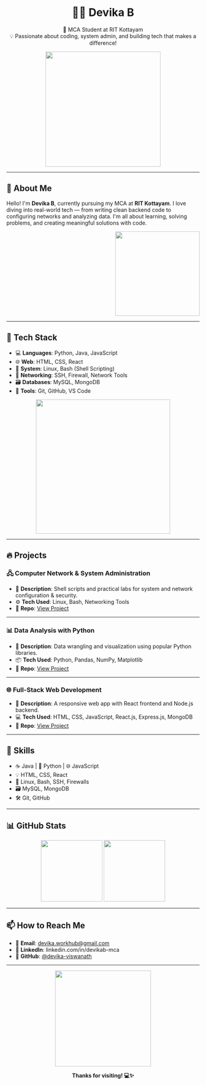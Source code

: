 <h1 align="center">👩‍💻 Devika B</h1>
<p align="center">
  📌 MCA Student at RIT Kottayam <br>
  💡 Passionate about coding, system admin, and building tech that makes a difference!
</p>

<p align="center">
  <img src="https://media.giphy.com/media/26tn33aiTi1jkl6H6/giphy.gif" width="300" />
</p>

---

## 🌟 About Me

Hello! I'm **Devika B**, currently pursuing my MCA at **RIT Kottayam**. I love diving into real-world tech — from writing clean backend code to configuring networks and analyzing data. I'm all about learning, solving problems, and creating meaningful solutions with code.

<p align="right">
  <img src="https://user-content.gitlab-static.net/105e8d0b2769a1dee4d7e232c1907e827bce7f66/68747470733a2f2f6d656469612e67697068792e636f6d2f6d656469612f4c6d4e77724268656a6b4b394546503530342f67697068792e676966" width="220" />
</p>

---

## 🚀 Tech Stack

- 💻 **Languages**: Python, Java, JavaScript  
- 🌐 **Web**: HTML, CSS, React  
- 🐧 **System**: Linux, Bash (Shell Scripting)  
- 🔐 **Networking**: SSH, Firewall, Network Tools  
- 🗃 **Databases**: MySQL, MongoDB  
- 🧰 **Tools**: Git, GitHub, VS Code

<p align="center">
  <img src="https://media.giphy.com/media/3oriO0OEd9QIDdllqo/giphy.gif" width="350" />
</p>

---

## 🔥 Projects

### 🖧 Computer Network & System Administration
- 📝 **Description**: Shell scripts and practical labs for system and network configuration & security.
- ⚙️ **Tech Used**: Linux, Bash, Networking Tools  
- 🔗 **Repo**: [View Project](#)

---

### 📊 Data Analysis with Python
- 📝 **Description**: Data wrangling and visualization using popular Python libraries.
- 📦 **Tech Used**: Python, Pandas, NumPy, Matplotlib  
- 🔗 **Repo**: [View Project](#)

---

### 🌐 Full-Stack Web Development
- 📝 **Description**: A responsive web app with React frontend and Node.js backend.
- 💻 **Tech Used**: HTML, CSS, JavaScript, React.js, Express.js, MongoDB  
- 🔗 **Repo**: [View Project](#)

---

## 🎯 Skills

- ☕ Java | 🐍 Python | 🌐 JavaScript  
- 💡 HTML, CSS, React  
- 🔐 Linux, Bash, SSH, Firewalls  
- 🗃 MySQL, MongoDB  
- 🛠 Git, GitHub

---

## 📊 GitHub Stats

<p align="center">
  <img src="https://github-readme-stats.vercel.app/api?username=devika-viswanath&show_icons=true&theme=tokyonight" height="160"/>
  <img src="https://github-readme-streak-stats.herokuapp.com?user=devika-viswanath&theme=tokyonight" height="160"/>
</p>

---

## 📫 How to Reach Me

- 📧 **Email**: devika.workhub@gmail.com 
- 💼 **LinkedIn**: linkedin.com/in/devikab-mca 
- 🐙 **GitHub**: [@devika-viswanath](https://github.com/devika-viswanath)

---

<p align="center">
  <img src="https://media.giphy.com/media/xUPGcguWZHRC2HyBRS/giphy.gif" width="250" />
</p>

<p align="center"><b>Thanks for visiting! 💻✨</b></p>

